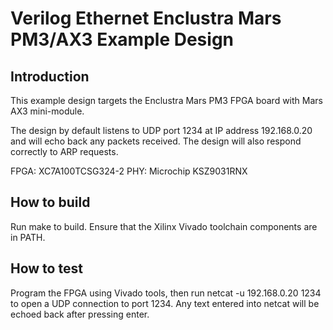 # Verilog Ethernet Enclustra Mars PM3/AX3 Example Design

## Introduction

This example design targets the Enclustra Mars PM3 FPGA board with Mars AX3
mini-module.

The design by default listens to UDP port 1234 at IP address 192.168.0.20 and
will echo back any packets received.  The design will also respond correctly
to ARP requests.

FPGA: XC7A100TCSG324-2
PHY: Microchip KSZ9031RNX

## How to build

Run make to build.  Ensure that the Xilinx Vivado toolchain components are
in PATH.

## How to test

Program the FPGA using Vivado tools, then run netcat -u 192.168.0.20 1234 to
open a UDP connection to port 1234.  Any text entered into netcat will be echoed
back after pressing enter.

